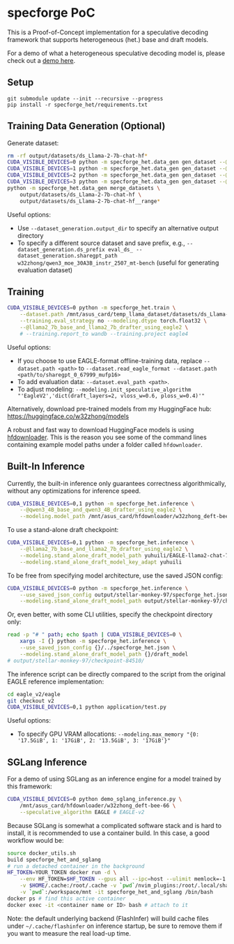 # specforge PoC
This is a Proof-of-Concept implementation for a speculative decoding framework that supports heterogeneous (het.) base and draft models.

For a demo of what a heterogeneous speculative decoding model is, please check out a [demo here](./demo_concept.py).

## Setup
```
git submodule update --init --recursive --progress
pip install -r specforge_het/requirements.txt
```

## Training Data Generation (Optional)
Generate dataset:
```sh
rm -rf output/datasets/ds_Llama-2-7b-chat-hf*
CUDA_VISIBLE_DEVICES=0 python -m specforge_het.data_gen gen_dataset --@llama2_7b --ds_range 0,17500
CUDA_VISIBLE_DEVICES=1 python -m specforge_het.data_gen gen_dataset --@llama2_7b --ds_range 17500,35000
CUDA_VISIBLE_DEVICES=2 python -m specforge_het.data_gen gen_dataset --@llama2_7b --ds_range 35000,52500
CUDA_VISIBLE_DEVICES=3 python -m specforge_het.data_gen gen_dataset --@llama2_7b --ds_range 52500,69999
python -m specforge_het.data_gen merge_datasets \
    output/datasets/ds_Llama-2-7b-chat-hf \
    output/datasets/ds_Llama-2-7b-chat-hf__range*
```

Useful options:
* Use `--dataset_generation.output_dir` to specify an alternative output directory
* To specify a different source dataset and save prefix, e.g., `--dataset_generation.ds_prefix eval_ds_ --dataset_generation.sharegpt_path w32zhong/qwen3_moe_30A3B_instr_2507_mt-bench` (useful for generating evaluation dataset)

## Training
```sh
CUDA_VISIBLE_DEVICES=0 python -m specforge_het.train \
    --dataset.path /mnt/asus_card/temp_llama_dataset/datasets/ds_Llama-2-7b-chat-hf \
    --training.eval_strategy no --modeling.dtype torch.float32 \
    --@llama2_7b_base_and_llama2_7b_drafter_using_eagle2 \
    # --training.report_to wandb --training.project eagle4
```

Useful options:
* If you choose to use EAGLE-format offline-training data, replace `--dataset.path <path>` to `--dataset.read_eagle_format --dataset.path <path/to/sharegpt_0_67999_mufp16>`
* To add evaluation data: `--dataset.eval_path <path>`.
* To adjust modeling: `--modeling.init_speculative_algorithm "'EagleV2','dict(draft_layers=2, vloss_w=0.6, ploss_w=0.4)'"`

Alternatively, download pre-trained models from my HuggingFace hub: https://huggingface.co/w32zhong/models

A robust and fast way to download HuggingFace models is using [hfdownloader](https://github.com/bodaay/HuggingFaceModelDownloader).
This is the reason you see some of the command lines containing example model paths under a folder called `hfdownloader`.

## Built-In Inference
Currently, the built-in inference only guarantees correctness algorithmically, without any optimizations for inference speed.
```sh
CUDA_VISIBLE_DEVICES=0,1 python -m specforge_het.inference \
    --@qwen3_4B_base_and_qwen3_4B_drafter_using_eagle2 \
    --modeling.model_path /mnt/asus_card/hfdownloader/w32zhong_deft-bee-66
```

To use a stand-alone draft checkpoint:
```sh
CUDA_VISIBLE_DEVICES=0,1 python -m specforge_het.inference \
    --@llama2_7b_base_and_llama2_7b_drafter_using_eagle2 \
    --modeling.stand_alone_draft_model_path yuhuili/EAGLE-llama2-chat-7B \
    --modeling.stand_alone_draft_model_key_adapt yuhuili
```

To be free from specifying model architecture, use the saved JSON config:
```sh
CUDA_VISIBLE_DEVICES=0 python -m specforge_het.inference \
    --use_saved_json_config output/stellar-monkey-97/specforge_het.json \
    --modeling.stand_alone_draft_model_path output/stellar-monkey-97/checkpoint-84510/draft_model
```
Or, even better, with some CLI utilities, specify the checkpoint directory only:
```sh
read -p "# " path; echo $path | CUDA_VISIBLE_DEVICES=0 \
    xargs -I {} python -m specforge_het.inference \
    --use_saved_json_config {}/../specforge_het.json \
    --modeling.stand_alone_draft_model_path {}/draft_model
# output/stellar-monkey-97/checkpoint-84510/
```

The inference script can be directly compared to the script from the original EAGLE reference implementation:
```sh
cd eagle_v2/eagle
git checkout v2
CUDA_VISIBLE_DEVICES=0,1 python application/test.py
```

Useful options:
* To specify GPU VRAM allocations: `--modeling.max_memory "{0: '17.5GiB', 1: '17GiB', 2: '13.5GiB', 3: '17GiB'}"`

## SGLang Inference
For a demo of using SGLang as an inference engine for a model trained by this framework:
```sh
CUDA_VISIBLE_DEVICES=0 python demo_sglang_inference.py \
    /mnt/asus_card/hfdownloader/w32zhong_deft-bee-66 \
    --speculative_algorithm EAGLE # EAGLE-v2
```

Because SGLang is somewhat a complicated software stack and is hard to install,
it is recommended to use a container build. In this case, a good workflow would be:
```sh
source docker_utils.sh
build specforge_het_and_sglang
# run a detached container in the background
HF_TOKEN=YOUR_TOKEN docker run -d \
    --env HF_TOKEN=$HF_TOKEN --gpus all --ipc=host --ulimit memlock=-1 \
    -v $HOME/.cache:/root/.cache -v `pwd`/nvim_plugins:/root/.local/share/nvim \
    -v `pwd`:/workspace/mnt -it specforge_het_and_sglang /bin/bash
docker ps # find this active container
docker exec -it <container name or ID> bash # attach to it
```

Note: the default underlying backend (FlashInfer) will build cache files under `~/.cache/flashinfer` on inference startup, be sure to remove them if you want to measure the real load-up time.
